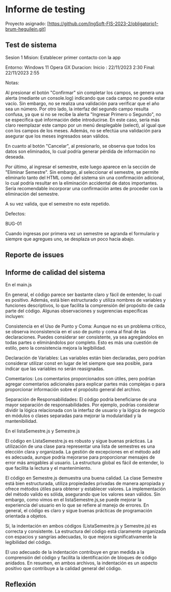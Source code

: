 # Informe de testing 
Proyecto asignado: [https://github.com/IngSoft-FIS-2023-2/obligatorio1-brum-heguilein.git]

## Test de sistema
Sesion 1
Mision: Establecer primer contacto con la app

Entorno: Windows 11 Opera GX
Duracion: Inicio : 22/11/2023 2:30
Final: 22/11/2023 2:55

Notas:

Al presionar el botón "Confirmar" sin completar los campos, se genera una alerta (mediante un console.log) indicando que cada campo no puede estar vacío. Sin embargo, no se realiza una validación para verificar que el año sea un número. Por otro lado, la interfaz del segundo campo resulta confusa, ya que si no se recibe la alerta "Ingresar Primero o Segundo", no se especifica qué información debe introducirse. En este caso, sería más claro reemplazar este campo por un menú desplegable (select), al igual que con los campos de los meses. Además, no se efectúa una validación para asegurar que los meses ingresados sean válidos.

En cuanto al botón "Cancelar", al presionarlo, se observa que todos los datos son eliminados, lo cual podría generar pérdida de información no deseada.

Por último, al ingresar el semestre, este luego aparece en la sección de "Eliminar Semestre". Sin embargo, al seleccionar el semestre, se permite eliminarlo tanto del HTML como del sistema sin una confirmación adicional, lo cual podría resultar en la eliminación accidental de datos importantes. Sería recomendable incorporar una confirmación antes de proceder con la eliminación del semestre.

A su vez valida, que el semestre no este repetido.

Defectos:

BUG-01

Cuando ingresas por primera vez un semestre se agranda el formulario y siempre que agregues uno, se desplaza un poco hacia abajo.


## Reporte de issues

## Informe de calidad del sistema

En el main.js

En general, el código parece ser bastante claro y fácil de entender, lo cual es positivo. Además, está bien estructurado y utiliza nombres de variables y funciones descriptivos, lo que facilita la comprensión del propósito de cada parte del código. Algunas observaciones y sugerencias específicas incluyen:

Consistencia en el Uso de Punto y Coma:
Aunque no es un problema crítico, se observa inconsistencia en el uso de punto y coma al final de las declaraciones. Puedes considerar ser consistente, ya sea agregándolos en todas partes o eliminándolos por completo. Esto es más una cuestión de estilo, pero la consistencia mejora la legibilidad.

Declaración de Variables:
Las variables están bien declaradas, pero podrían considerar utilizar const en lugar de let siempre que sea posible, para indicar que las variables no serán reasignadas. 

Comentarios:
Los comentarios proporcionados son útiles, pero podrían agregar comentarios adicionales para explicar partes más complejas o para proporcionar información sobre el propósito general del archivo.

Separación de Responsabilidades:
El código podría beneficiarse de una mayor separación de responsabilidades. Por ejemplo, podrías considerar dividir la lógica relacionada con la interfaz de usuario y la lógica de negocio en módulos o clases separadas para mejorar la modularidad y la mantenibilidad.


En el listaSemestre.js y Semestre.js

El código en ListaSemestre.js es robusto y sigue buenas prácticas. La utilización de una clase para representar una lista de semestres es una elección clara y organizada. La gestión de excepciones en el método add es adecuada, aunque podría mejorarse para proporcionar mensajes de error más amigables al usuario. La estructura global es fácil de entender, lo que facilita la lectura y el mantenimiento.

El código en Semestre.js demuestra una buena calidad. La clase Semestre está bien estructurada, utiliza propiedades privadas de manera apropiada y ofrece métodos útiles para obtener y establecer valores. La implementación del método valido es sólida, asegurando que los valores sean válidos. Sin embargo, como vimos en el listaSemestre.js,se puede mejorar la experiencia del usuario en lo que se refiere al manejo de errores. En general, el código es claro y sigue buenas prácticas de programación orientada a objetos.


Sí, la indentación en ambos códigos (ListaSemestre.js y Semestre.js) es correcta y consistente. La estructura del código está claramente organizada con espacios y sangrías adecuadas, lo que mejora significativamente la legibilidad del código.

El uso adecuado de la indentación contribuye en gran medida a la comprensión del código y facilita la identificación de bloques de código anidados. En resumen, en ambos archivos, la indentación es un aspecto positivo que contribuye a la calidad general del código.

## Reflexión
